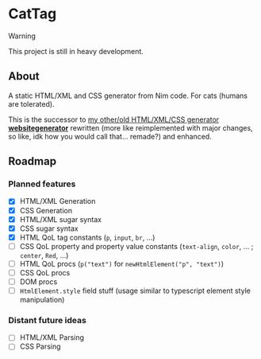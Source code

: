 # CatTag

> [!WARNING]
> This project is still in heavy development.

## About

A static HTML/XML and CSS generator from Nim code. For cats (humans are tolerated).

This is the successor to [my other/old HTML/XML/CSS generator **websitegenerator**](https://github.com/nirokay/websitegenerator/)
rewritten (more like reimplemented with major changes, so like, idk how you would call that... remade?) and enhanced.

## Roadmap

### Planned features

* [x] HTML/XML Generation
* [x] CSS Generation
* [x] HTML/XML sugar syntax
* [x] CSS sugar syntax
* [x] HTML QoL tag constants (`p`, `input`, `br`, ...)
* [ ] CSS QoL property and property value constants (`text-align`, `color`, ... ; `center`, `Red`, ...)
* [ ] HTML QoL procs (`p("text")` for `newHtmlElement("p", "text")`)
* [ ] CSS QoL procs
* [ ] DOM procs
* [ ] `HtmlElement.style` field stuff (usage similar to typescript element style manipulation)

### Distant future ideas

* [ ] HTML/XML Parsing
* [ ] CSS Parsing
